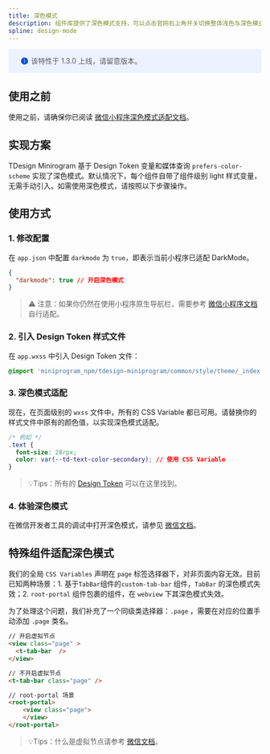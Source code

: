 ```yaml
---
title: 深色模式
description: 组件库提供了深色模式支持，可以点击官网右上角开关切换整体浅色与深色模式体验
spline: design-mode
---
```


<div style="background: #ecf2fe; display: flex; align-items: center; line-height: 20px; padding: 14px 24px; border-radius: 3px; color: #555a65">
  <svg fill="none" viewBox="0 0 16 16" width="16px" height="16px" style="margin-right: 5px">
    <path fill="#0052d9" d="M8 15A7 7 0 108 1a7 7 0 000 14zM7.4 4h1.2v1.2H7.4V4zm.1 2.5h1V12h-1V6.5z" fillOpacity="0.9"></path>
  </svg>
 该特性于 1.3.0 上线，请留意版本。
</div>

## 使用之前

使用之前，请确保你已阅读 [微信小程序深色模式适配文档](https://developers.weixin.qq.com/miniprogram/dev/framework/ability/darkmode.html)。



## 实现方案

TDesign Minirogram 基于 Design Token 变量和媒体查询 `prefers-color-scheme` 实现了深色模式。默认情况下，每个组件自带了组件级别 light 样式变量，无需手动引入。如需使用深色模式，请按照以下步骤操作。

## 使用方式

### 1. 修改配置

在 `app.json` 中配置 `darkmode` 为 `true`，即表示当前小程序已适配 DarkMode。

```json
{
  "darkmode": true // 开启深色模式
}
```

> ⚠️ 注意：如果你仍然在使用小程序原生导航栏，需要参考 [微信小程序文档](https://developers.weixin.qq.com/miniprogram/dev/framework/ability/darkmode.html#%E7%9B%B8%E5%85%B3%E9%85%8D%E7%BD%AE) 自行适配。

### 2. 引入 Design Token 样式文件
在 `app.wxss` 中引入 Design Token 文件：

```css
@import 'miniprogram_npm/tdesign-miniprogram/common/style/theme/_index.wxss'; // 引入主题变量
```

### 3. 深色模式适配

现在，在页面级别的 `wxss` 文件中，所有的 CSS Variable 都已可用。请替换你的样式文件中原有的颜色值，以实现深色模式适配。

```css
/* 例如 */
.text {
  font-size: 28rpx;
  color: var(--td-text-color-secondary); // 使用 CSS Variable
}
```

> 💡Tips：所有的 [Design Token](https://github.com/Tencent/tdesign-miniprogram/blob/develop/src/common/style/_variables.less) 可以在这里找到。

### 4. 体验深色模式

在微信开发者工具的调试中打开深色模式，请参见 [微信文档](https://developers.weixin.qq.com/miniprogram/dev/framework/ability/darkmode.html#%E5%BC%80%E5%8F%91%E8%80%85%E5%B7%A5%E5%85%B7%E8%B0%83%E8%AF%95)。

## 特殊组件适配深色模式

我们的全局 `CSS Variables` 声明在 `page` 标签选择器下，对非页面内容无效。目前已知两种场景：1. 基于`TabBar`组件的`custom-tab-bar` 组件，`TabBar` 的深色模式失效；2. `root-portal` 组件包裹的组件，在 `webview` 下其深色模式失效。

为了处理这个问题，我们补充了一个同级类选择器：`.page` ，需要在对应的位置手动添加 `.page` 类名。

```html
// 开启虚拟节点
<view class="page" >
  <t-tab-bar  />
</view>

// 不开启虚拟节点
<t-tab-bar class="page" />

// root-portal 场景
<root-portal>
	<view class="page">
	</view>
</root-portal>
```

> 💡Tips：什么是虚拟节点请参考 [微信文档](https://developers.weixin.qq.com/miniprogram/dev/framework/custom-component/wxml-wxss.html#%E8%99%9A%E6%8B%9F%E5%8C%96%E7%BB%84%E4%BB%B6%E8%8A%82%E7%82%B9)。

